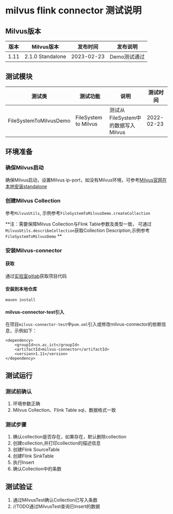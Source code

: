 # milvus flink connector 测试说明
## Milvus版本
| 版本   | Milvus版本         | 发布时间         | 发布说明     |
|------|------------------|--------------|----------|
| 1.11 | 2.1.0 Standalone | 2023-02-23   | Demo测试通过 |

## 测试模块

|测试类|测试功能| 说明                        | 测试时间 |
|---|---|---------------------------|------|
|FileSystemToMilvusDemo|FileSystem to Milvus| 测试从FileSystem中的数据写入Milvus |2022-02-23|

## 环境准备
### 确保Milvus启动
确保Milvus启动，设置Milvus ip-port，如没有Milvus环境，可参考[Milvus官网在本地安装standalone](https://milvus.io/docs/install_standalone-operator.md)
### 创建Milvus Collection

参考`MilvusUtils`, 示例参考`FileSystemToMilvusDemo.createCollection`

**注：需要保障Milvus Collection与Flink Table参数及类型一致， 可通过`MilvusUtils.describeCollection`获取Collection Description,示例参考`FileSystemToMilvusDemo` **

### 安装Milvus-connector
#### 获取
通过[实验室gitlab](http://10.60.1.90/contentanalysis/milvus-connector.git)获取项目代码
#### 安装到本地仓库
```maven install```
#### milvus-connector-test引入
在项目`milvus-connector-test`中`pom.xml`引入或修改milvus-connector的依赖信息，示例如下：
```
<dependency>
    <groupId>cn.ac.ict</groupId>
    <artifactId>milvus-connector</artifactId>
    <version>1.11</version>
</dependency>
```
## 测试运行
### 测试前确认
1. 环境参数正确
2. Milvus Collection、Flink Table sql、数据格式一致
### 测试步骤
1. 确认collection是否存在，如果存在，默认删除collection
2. 创建collection,并打印collection的描述信息
3. 创建Flink SourceTable
4. 创建Flink SinkTable
5. 执行Insert
6. 确认Collection中的条数
## 测试验证
1. 通过MilvusTest确认Collection已写入条数
2. //TODO通过MilvusTest查询已Insert的数据
